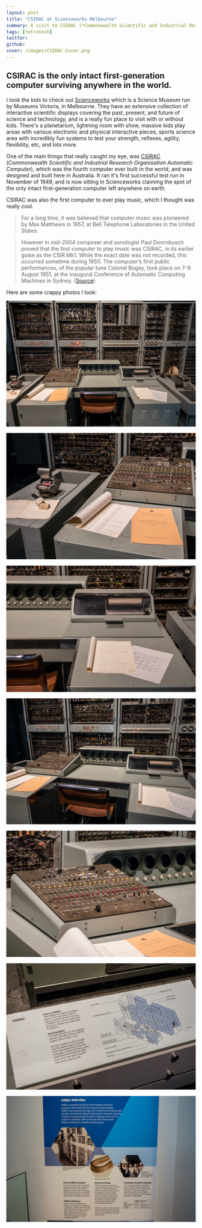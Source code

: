 ```yaml
---
layout: post
title: "CSIRAC at Scienceworks Melbourne"
summary: A visit to CSIRAC (*Commonwealth Scientific and Industrial Research Organisation Automatic Computer*), the fourth computer ever built in the world and the only intact first-generation computer to still be around. Being in the presence of these huge old monsters and knowing that they aren't even really that old really puts in perspective how much technology has changed the world in such a short time. My watch is multiple orders of magnitude more powerful than this room-sized behemoth, and it's not even a smart-watch.
tags: [retrotech]
twitter:
github:
cover: /images/CSIRAC-Cover.png
---
```


## CSIRAC is the only intact first-generation computer surviving anywhere in the world.

I took the kids to check out [Scienceworks](https://museumsvictoria.com.au/scienceworks/) which is a Science Museum run by Museums Victoria, in Melbourne. They have an extensive collection of interactive scientific displays covering the past, present, and future of science and technology, and is a really fun place to visit with or without kids. There's a planetarium, lightning room with show, massive kids play areas with various electronic and physical interactive pieces, sports science area with incredibly fun systems to test your strength, reflexes, agility, flexibility, etc, and lots more.

One of the main things that really caught my eye, was [CSIRAC](https://museumsvictoria.com.au/csirac/index.aspx) (*Commonwealth Scientific and Industrial Research Organisation Automatic Computer*), which was the fourth computer ever built in the world, and was designed and built here in Australia. It ran it's first successful test run in November of 1949, and is now sitting in Scienceworks claiming the spot of the only intact first-generation computer left anywhere on earth.

CSIRAC was also the first computer to ever play music, which I thought was really cool.

> For a long time, it was believed that computer music was pioneered by Max Matthews in 1957, at Bell Telephone Laboratories in the United States.

> However in mid-2004 composer and sonologist Paul Doornbusch proved that the first computer to play music was CSIRAC, in its earlier guise as the CSIR Mk1. While the exact date was not recorded, this occurred sometime during 1950. The computer’s first public performances, of the popular tune Colonel Bogey, took place on 7-9 August 1951, at the inaugural Conference of Automatic Computing Machines in Sydney. ([Source](https://museumsvictoria.com.au/csirac/pioneer/index.aspx))

Here are some crappy photos I took:

![CSIRAC](/images/CSIRAC-1.jpg)

![CSIRAC](/images/CSIRAC-2.jpg)

![CSIRAC](/images/CSIRAC-3.jpg)

![CSIRAC](/images/CSIRAC-4.jpg)

![CSIRAC](/images/CSIRAC-5.jpg)

![CSIRAC](/images/CSIRAC-6.jpg)

![CSIRAC](/images/CSIRAC-7.jpg)
